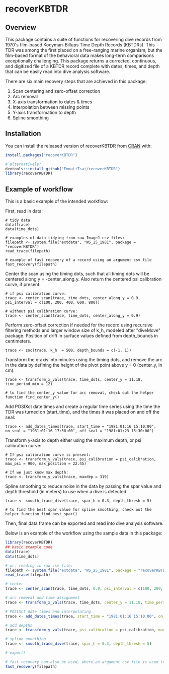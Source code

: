 
# recoverKBTDR

<!-- badges: start -->
<!-- badges: end -->

## Overview

This package contains a suite of functions for recovering dive records from 1970's film-based Kooyman-Billups Time Depth Records (KBTDRs). This TDR was among the first placed on a free-ranging marine organism, but the film-based format of the behavioral data makes long-term comparisons exceptionally challenging. This package returns a corrected, continuous, and digitized file of a KBTDR record complete with dates, times, and depth that can be easily read into dive analysis software. 

There are six main recovery steps that are achieved in this package: 

1. Scan centering and zero-offset correction 
2. Arc removal 
3. X-axis transformation to dates & times 
4. Interpolation between missing points 
5. Y-axis transformation to depth 
6. Spline smoothing 

## Installation

You can install the released version of recoverKBTDR from [CRAN](https://CRAN.R-project.org) with:

``` r
install.packages("recoverKBTDR")

# alternatively: 
devtools::install_github("EmmaLiTsai/recoverKBTDR")
library(recoverKBTDR)
```

## Example of workflow

This is a basic example of the intended workflow: 

First, read in data:
```{r}
# tidy data 
data(trace)
data(time_dots)

# examples of data tidying from raw ImageJ csv files: 
filepath <- system.file("extdata", "WS_25_1981", package = "recoverKBTDR")
read_trace(filepath)

# example of fast recovery of a record using an argument csv file 
fast_recovery(filepath)
```

Center the scan using the timing dots, such that all timing dots will be centered along  y = -center_along_y. Also return the centered psi calibration curve, if present: 
```{r}
# if psi calibration curve: 
trace <- center_scan(trace, time_dots, center_along_y = 0.9, psi_interval = c(100, 200, 400, 600, 800))

# without psi calibration curve: 
trace <- center_scan(trace, time_dots, center_along_y = 0.9)
```

Perform zero-offset correction if needed for the record using recursive filtering methods and larger window size of k_h, modeled after "diveMove" package. Position of drift in surface values defined from depth_bounds in centimeters. 
```{r}
trace <- zoc(trace, k_h  = 500, depth_bounds = c(-1, 1))
```

Transform the x-axis into minutes using the timing dots, and remove the arc in the data by defining the height of the pivot point above y = 0 (center_y, in cm). 
```{r}
trace <- transform_x_vals(trace, time_dots, center_y = 11.18, time_period_min = 12)

# to find the center_y value for arc removal, check out the helper function find_center_y() 
```

Add POSIXct date times and create a regular time series using the time the TDR was turned on (start_time), and the times it was placed on and off the seal: 
```{r}
trace <- add_dates_times(trace, start_time = "1981:01:16 15:10:00", on_seal = "1981:01:16 17:58:00", off_seal = "1981:01:23 15:30:00")
```

Transform y-axis to depth either using the maximum depth, or psi calibration curve: 
```{r}
# If psi calibration curve is present:
trace <- transform_y_vals(trace, psi_calibration = psi_calibration, max_psi = 900, max_position = 22.45)

# If we just know max depth:
trace <- transform_y_vals(trace, maxdep = 319)
```

Spline smoothing to reduce noise in the data by passing the spar value and depth threshold (in meters) to use when a dive is detected: 
```{r}
trace <- smooth_trace_dive(trace, spar_h = 0.3, depth_thresh = 5)

# to find the best spar value for spline smoothing, check out the helper function find_best_spar() 
```

Then, final data frame can be exported and read into dive analysis software. 

Below is an example of the workflow using the sample data in this package: 
``` r
library(recoverKBTDR)
## basic example code
data(trace) 
data(time_dots)

# or, reading in raw csv file: 
filepath <- system.file("extdata", "WS_25_1981", package = "recoverKBTDR")
read_trace(filepath)

# center
trace <- center_scan(trace, time_dots, 0.9, psi_interval = c(100, 200, 400, 600, 800))

# arc removal and time assignment 
trace <- transform_x_vals(trace, time_dots, center_y = 11.18, time_period_min = 12)

# POSIXct date times and interpolating
trace <- add_dates_times(trace, start_time = "1981:01:16 15:10:00", on_seal = "1981:01:16 17:58:00", off_seal = "1981:01:23 15:30:00")

# add depths
trace <- transform_y_vals(trace, psi_calibration = psi_calibration, max_psi = 900, max_position = 22.45)

# spline smoothing 
trace <- smooth_trace_dive(trace, spar_h = 0.3, depth_thresh = 5)

# export! 

# fast recovery can also be used, where an argument csv file is used to quickly pass arguments to the functions above: 
fast_recovery(filepath)

```
